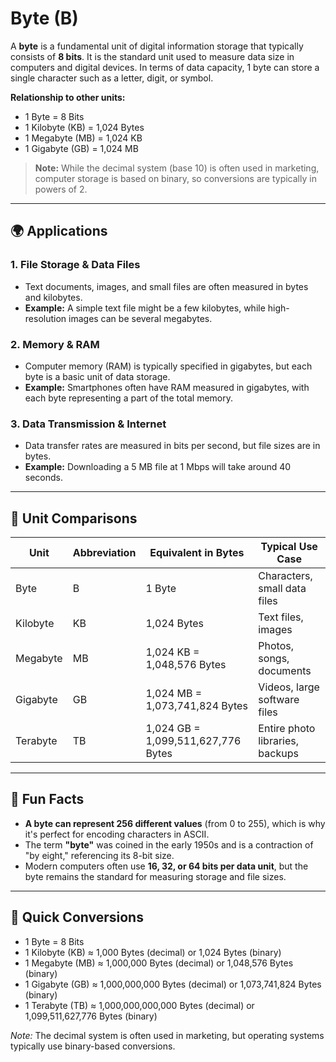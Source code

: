 # Byte (B)

A **byte** is a fundamental unit of digital information storage that typically consists of **8 bits**. It is the standard unit used to measure data size in computers and digital devices. In terms of data capacity, 1 byte can store a single character such as a letter, digit, or symbol.

**Relationship to other units:**  
- 1 Byte = 8 Bits  
- 1 Kilobyte (KB) = 1,024 Bytes  
- 1 Megabyte (MB) = 1,024 KB  
- 1 Gigabyte (GB) = 1,024 MB

> **Note:** While the decimal system (base 10) is often used in marketing, computer storage is based on binary, so conversions are typically in powers of 2.

---

## 🌍 Applications

### 1. **File Storage & Data Files**
- Text documents, images, and small files are often measured in bytes and kilobytes.
- **Example:** A simple text file might be a few kilobytes, while high-resolution images can be several megabytes.

### 2. **Memory & RAM**
- Computer memory (RAM) is typically specified in gigabytes, but each byte is a basic unit of data storage.
- **Example:** Smartphones often have RAM measured in gigabytes, with each byte representing a part of the total memory.

### 3. **Data Transmission & Internet**
- Data transfer rates are measured in bits per second, but file sizes are in bytes.
- **Example:** Downloading a 5 MB file at 1 Mbps will take around 40 seconds.

---

## 📏 Unit Comparisons

| Unit           | Abbreviation | Equivalent in Bytes                         | Typical Use Case                     |
|----------------|----------------|----------------------------------------------|-------------------------------------|
| Byte           | B              | 1 Byte                                       | Characters, small data files       |
| Kilobyte       | KB             | 1,024 Bytes                                  | Text files, images                  |
| Megabyte       | MB             | 1,024 KB = 1,048,576 Bytes                  | Photos, songs, documents           |
| Gigabyte       | GB             | 1,024 MB = 1,073,741,824 Bytes             | Videos, large software files      |
| Terabyte       | TB             | 1,024 GB = 1,099,511,627,776 Bytes        | Entire photo libraries, backups   |

---

## 🌟 Fun Facts

- **A byte can represent 256 different values** (from 0 to 255), which is why it's perfect for encoding characters in ASCII.
- The term **"byte"** was coined in the early 1950s and is a contraction of "by eight," referencing its 8-bit size.
- Modern computers often use **16, 32, or 64 bits per data unit**, but the byte remains the standard for measuring storage and file sizes.

---

## 🔄 Quick Conversions

- 1 Byte = 8 Bits  
- 1 Kilobyte (KB) ≈ 1,000 Bytes (decimal) or 1,024 Bytes (binary)  
- 1 Megabyte (MB) ≈ 1,000,000 Bytes (decimal) or 1,048,576 Bytes (binary)  
- 1 Gigabyte (GB) ≈ 1,000,000,000 Bytes (decimal) or 1,073,741,824 Bytes (binary)  
- 1 Terabyte (TB) ≈ 1,000,000,000,000 Bytes (decimal) or 1,099,511,627,776 Bytes (binary)

*Note:* The decimal system is often used in marketing, but operating systems typically use binary-based conversions.